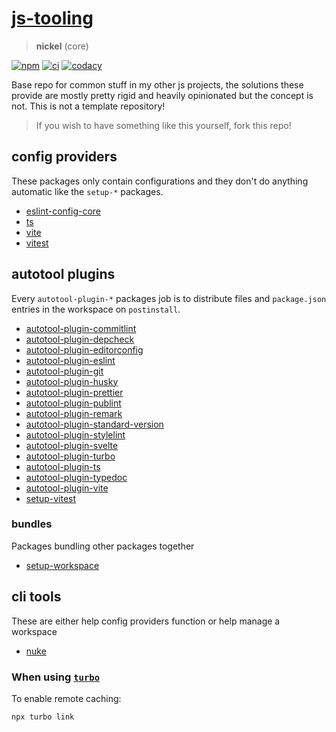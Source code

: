 # [js-tooling](https://github.com/AlexAegis/js-tooling)

> **nickel** (core)

[![npm](https://img.shields.io/npm/v/@alexaegis/ts/latest)](https://www.npmjs.com/package/@alexaegis/ts)
[![ci](https://github.com/AlexAegis/js-tooling/actions/workflows/cicd.yml/badge.svg)](https://github.com/AlexAegis/js-tooling/actions/workflows/cicd.yml)
[![codacy](https://app.codacy.com/project/badge/Grade/7939332dc9454dc1b0529e720ff902e6)](https://www.codacy.com/gh/AlexAegis/js-tooling/dashboard?utm_source=github.com&utm_medium=referral&utm_content=AlexAegis/js-tooling&utm_campaign=Badge_Grade)

Base repo for common stuff in my other js projects, the solutions these provide
are mostly pretty rigid and heavily opinionated but the concept is not. This is
not a template repository!

> If you wish to have something like this yourself, fork this repo!

## config providers

These packages only contain configurations and they don't do anything automatic
like the `setup-*` packages.

- [eslint-config-core](packages/eslint-config-core/)
- [ts](packages/ts/)
- [vite](packages/vite/)
- [vitest](packages/vitest/)

## autotool plugins

Every `autotool-plugin-*` packages job is to distribute files and `package.json`
entries in the workspace on `postinstall`.

- [autotool-plugin-commitlint](packages/autotool-plugin-commitlint/)
- [autotool-plugin-depcheck](packages/autotool-plugin-depcheck/)
- [autotool-plugin-editorconfig](packages/autotool-plugin-editorconfig/)
- [autotool-plugin-eslint](packages/autotool-plugin-eslint/)
- [autotool-plugin-git](packages/autotool-plugin-git/)
- [autotool-plugin-husky](packages/autotool-plugin-husky/)
- [autotool-plugin-prettier](packages/autotool-plugin-prettier/)
- [autotool-plugin-publint](packages/autotool-plugin-publint/)
- [autotool-plugin-remark](packages/autotool-plugin-remark/)
- [autotool-plugin-standard-version](packages/autotool-plugin-standard-version/)
- [autotool-plugin-stylelint](packages/autotool-plugin-stylelint/)
- [autotool-plugin-svelte](packages/autotool-plugin-svelte/)
- [autotool-plugin-turbo](packages/autotool-plugin-turbo/)
- [autotool-plugin-ts](packages/autotool-plugin-ts/)
- [autotool-plugin-typedoc](packages/autotool-plugin-typedoc/)
- [autotool-plugin-vite](packages/autotool-plugin-vite/)
- [setup-vitest](packages/setup-vitest/)

### bundles

Packages bundling other packages together

- [setup-workspace](packages/setup-workspace/)

## cli tools

These are either help config providers function or help manage a workspace

- [nuke](packages/nuke/)

### When using [`turbo`](packages/autotool-plugin-turbo/)

To enable remote caching:

```sh
npx turbo link
```
